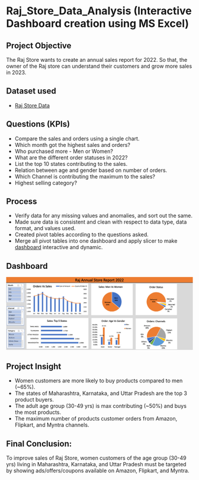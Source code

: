 # Raj_Store_Data_Analysis (Interactive Dashboard creation using MS Excel)

## **Project Objective**

The Raj Store wants to create an annual sales report for 2022. So that, the owner of the Raj store can understand their customers and grow more sales in 2023.

## **Dataset used**

- [Raj Store Data](https://github.com/ShriyanshJn/Raj_Store_Data_Analysis/blob/main/Raj%20Store%20Data.xlsx)

## **Questions (KPIs)**

- Compare the sales and orders using a single chart.
- Which month got the highest sales and orders?
- Who purchased more - Men or Women?
- What are the different order statuses in 2022?
- List the top 10 states contributing to the sales.
- Relation between age and gender based on number of orders.
- Which Channel is contributing the maximum to the sales?
- Highest selling category?

## **Process**

- Verify data for any missing values and anomalies, and sort out the same.
- Made sure data is consistent and clean with respect to data type, data format, and values used.
- Created pivot tables according to the questions asked.
- Merge all pivot tables into one dashboard and apply slicer to make [dashboard](https://github.com/ShriyanshJn/Raj_Store_Data_Analysis/blob/main/Raj%20Store%20Dashboard.png) interactive and dynamic.

## **Dashboard**

![Alt text of the image](https://github.com/ShriyanshJn/Raj_Store_Data_Analysis/blob/main/Raj%20Store%20Dashboard.png)

## **Project Insight**

- Women customers are more likely to buy products compared to men (~65%).
- The states of Maharashtra, Karnataka, and Uttar Pradesh are the top 3 product buyers.
- The adult age group (30-49 yrs) is max contributing (~50%) and buys the most products.
- The maximum number of products customer orders from Amazon, Flipkart, and Myntra channels.

## **Final Conclusion:**

To improve sales of Raj Store, women customers of the age group (30-49 yrs) living in Maharashtra, Karnataka, and Uttar Pradesh must be targeted by showing ads/offers/coupons available on Amazon, Flipkart, and Myntra.
